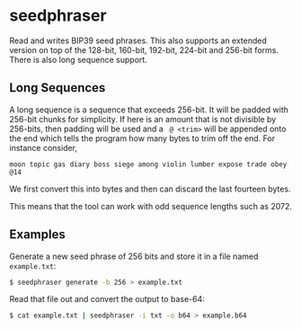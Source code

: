 # seedphraser
Read and writes BIP39 seed phrases. This also supports an extended version on top of the 128-bit, 160-bit, 192-bit, 224-bit and 256-bit forms. There is also long sequence support.

## Long Sequences
A long sequence is a sequence that exceeds 256-bit. It will be padded with 256-bit chunks for simplicity. If here is an amount that is not divisible by 256-bits, then padding will be used and a ` @ <trim>` will be appended onto the end which tells the program how many bytes to trim off the end. For instance consider,
```
moon topic gas diary boss siege among violin lumber expose trade obey @14
```
We first convert this into bytes and then can discard the last fourteen bytes. 

This means that the tool can work with odd sequence lengths such as 2072.


## Examples
Generate a new seed phrase of 256 bits and store it in a file named `example.txt`:
```bash
$ seedphraser generate -b 256 > example.txt
```
Read that file out and convert the output to base-64:
```bash
$ cat example.txt | seedphraser -i txt -o b64 > example.b64
```

